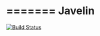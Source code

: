 =======
Javelin
=======

[![Build Status](https://travis-ci.org/rosswhitfield/Javelin.svg?branch=master)](https://travis-ci.org/rosswhitfield/Javelin)
